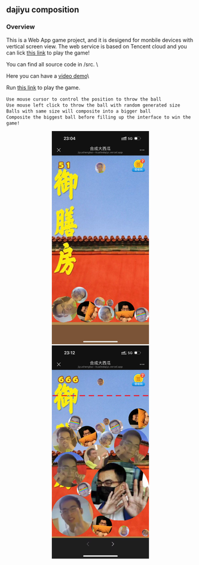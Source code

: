 ## dajiyu composition

### Overview

This is a Web App game project, and it is desigend for monbile devices with vertical screen view.
The web service is based on Tencent cloud and you can lick [this link](https://jiyushengkui--kuailedajiyi.vercel.app/) to play the game!

You can find all source code in /src. \

Here you can have a [video demo](https://youtu.be/8J73Ipf_oyI)\

Run [this link](https://jiyushengkui--kuailedajiyi.vercel.app/) to play the game.

    Use mouse cursor to control the position to throw the ball
    Use mouse left click to throw the ball with random generated size
    Balls with same size will composite into a bigger ball
    Composite the biggest ball before filling up the interface to win the game!

<div style="text-align: center;">
  <img src="./interface_1.jpg" width="260" height="570">
</div>
<div style="text-align: center;">
  <img src="./interface_2.jpg" width="260" height="570">
</div>

<div style="page-break-before: always;"></div>
